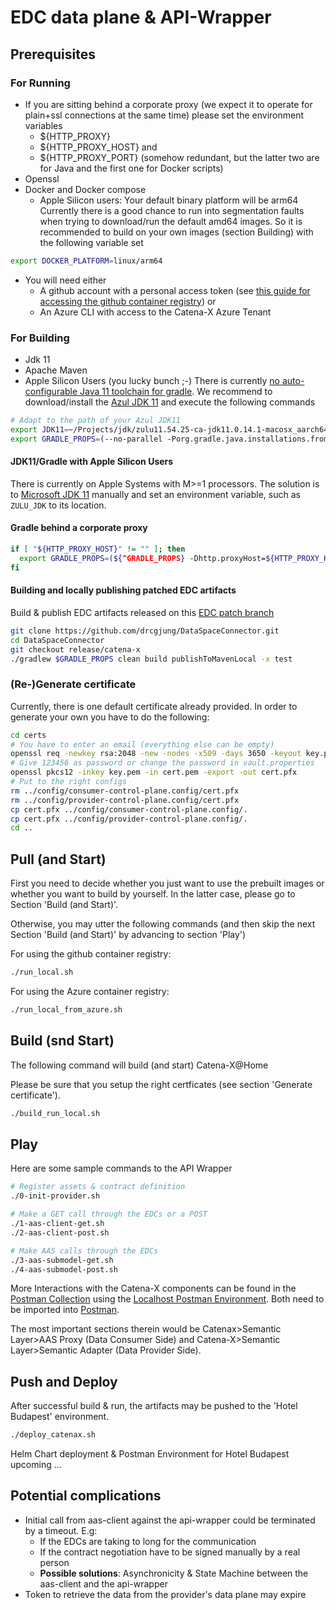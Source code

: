<!---
Copyright (c) 2021-2022 ZF Friedrichshafen AG & T-Systems International GmbH (Catena-X Consortium)

See the AUTHORS file(s) distributed with this work for additional
information regarding authorship.

See the LICENSE file(s) distributed with this work for
additional information regarding license terms.
-->

# EDC data plane & API-Wrapper

## Prerequisites

### For Running

- If you are sitting behind a corporate proxy (we expect it to operate for plain+ssl connections at the same time) please set the environment variables 
  - ${HTTP_PROXY}
  - ${HTTP_PROXY_HOST} and 
  - ${HTTP_PROXY_PORT} (somehow redundant, but the latter two are for Java and the first one for Docker scripts)
- Openssl
- Docker and Docker compose
  - Apple Silicon users: Your default binary platform will be arm64 Currently there is a good chance to run into segmentation faults
    when trying to download/run the default amd64 images. So it is recommended to build on your own images (section Building) with the following variable set
```bash
export DOCKER_PLATFORM=linux/arm64
```
- You will need either
  - A github account with a personal access token (see [this guide for accessing the github container registry](https://docs.github.com/en/packages/working-with-a-github-packages-registry/working-with-the-container-registry)) or
  - An Azure CLI with access to the Catena-X Azure Tenant

### For Building

- Jdk 11
- Apache Maven
- Apple Silicon Users (you lucky bunch ;-) 
  There is currently [no auto-configurable Java 11 toolchain for gradle](https://github.com/square/okhttp/issues/6943).
  We recommend to download/install the [Azul JDK 11](https://www.azul.com/downloads/?os=macos&architecture=arm-64-bit&package=jdk) and execute
  the following commands

```bash
# Adapt to the path of your Azul JDK11
export JDK11=~/Projects/jdk/zulu11.54.25-ca-jdk11.0.14.1-macosx_aarch64
export GRADLE_PROPS=(--no-parallel -Porg.gradle.java.installations.fromEnv=JDK11)
```

#### JDK11/Gradle with Apple Silicon Users

There is currently on Apple Systems with M>=1 processors.
The solution is to  [Microsoft JDK 11](https://docs.microsoft.com/de-de/java/openjdk/download) manually and
set an environment variable, such as `ZULU_JDK` to its location. 


#### Gradle behind a corporate proxy

```bash
if [ "${HTTP_PROXY_HOST}" != "" ]; then
  export GRADLE_PROPS=(${^GRADLE_PROPS} -Dhttp.proxyHost=${HTTP_PROXY_HOST} -Dhttp.proxyPort=${HTTP_PROXY_PORT} -Dhttps.proxyHost=${HTTP_PROXY_HOST} -Dhttps.proxyPort=${HTTP_PROXY_PORT})
fi
```

#### Building and locally publishing patched EDC artifacts

Build & publish EDC artifacts released on this [EDC patch branch](https://github.com/drcgjung/DataSpaceConnector/tree/release/catena-x)

```bash
git clone https://github.com/drcgjung/DataSpaceConnector.git
cd DataSpaceConnector
git checkout release/catena-x
./gradlew $GRADLE_PROPS clean build publishToMavenLocal -x test
```

### (Re-)Generate certificate

Currently, there is one default certificate already provided. In order to generate your own you have to do the following:

```bash
cd certs
# You have to enter an email (everything else can be empty)
openssl req -newkey rsa:2048 -new -nodes -x509 -days 3650 -keyout key.pem -out cert.pem
# Give 123456 as password or change the password in vault.properties
openssl pkcs12 -inkey key.pem -in cert.pem -export -out cert.pfx
# Put to the right configs
rm ../config/consumer-control-plane.config/cert.pfx
rm ../config/provider-control-plane.config/cert.pfx
cp cert.pfx ../config/consumer-control-plane.config/.
cp cert.pfx ../config/provider-control-plane.config/.
cd ..
```

## Pull (and Start)

First you need to decide whether you just want to use the prebuilt images or whether you want to
build by yourself. In the latter case, please go to Section 'Build (and Start)'.

Otherwise, you may utter the following commands (and then skip the next Section 'Build (and Start)' by advancing to section 'Play')

For using the github container registry:

```bash
./run_local.sh
```

For using the Azure container registry:

```bash
./run_local_from_azure.sh
```

## Build (snd Start)

The following command will build (and start) Catena-X@Home

Please be sure that you setup the right certficates (see section 'Generate certificate').

```bash
./build_run_local.sh
```

## Play

Here are some sample commands to the API Wrapper 

```bash
# Register assets & contract definition
./0-init-provider.sh

# Make a GET call through the EDCs or a POST
./1-aas-client-get.sh
./2-aas-client-post.sh

# Make AAS calls through the EDCs 
./3-aas-submodel-get.sh
./4-aas-submodel-post.sh
```

More Interactions with the Catena-X components can be found in the [Postman Collection](../../catenax.postman_collection.json) using the
[Localhost Postman Environment](../../catenax.at-home.postman_environment.json). Both need to be imported into [Postman](http://postman.com).

The most important sections therein would be Catenax>Semantic Layer>AAS Proxy (Data Consumer Side) and Catena-X>Semantic Layer>Semantic Adapter (Data Provider Side).

## Push and Deploy

After successful build & run, the artifacts may be pushed to the 'Hotel Budapest' environment.

```bash
./deploy_catenax.sh
```

Helm Chart deployment & Postman Environment for Hotel Budapest upcoming ...

## Potential complications

- Initial call from aas-client against the api-wrapper could be terminated by a timeout. E.g:
  - If the EDCs are taking to long for the communication
  - If the contract negotiation have to be signed manually by a real person
  - **Possible solutions**: Asynchronicity & State Machine between the aas-client and the api-wrapper
- Token to retrieve the data from the provider's data plane may expire
